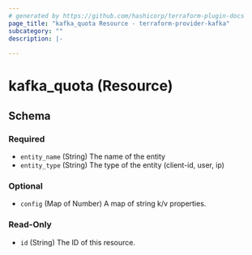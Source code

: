 ```yaml
---
# generated by https://github.com/hashicorp/terraform-plugin-docs
page_title: "kafka_quota Resource - terraform-provider-kafka"
subcategory: ""
description: |-
  
---
```


# kafka_quota (Resource)





<!-- schema generated by tfplugindocs -->
## Schema

### Required

- `entity_name` (String) The name of the entity
- `entity_type` (String) The type of the entity (client-id, user, ip)

### Optional

- `config` (Map of Number) A map of string k/v properties.

### Read-Only

- `id` (String) The ID of this resource.


